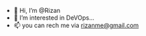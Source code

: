 - 👋 Hi, I’m @Rizan
- 👀 I’m interested in DeVOps...
- 📫 you can rech me via rizanme@gmail.com 

<!---
rizanme/rizanme is a ✨ special ✨ repository because its `README.md` (this file) appears on your GitHub profile.
You can click the Preview link to take a look at your changes.
--->
